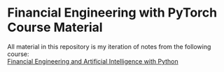 # Financial Engineering with PyTorch Course Material

All material in this repository is my iteration of notes from the following course:  
[Financial Engineering and Artificial Intelligence with Python](https://www.udemy.com/course/ai-finance/learn/lecture/20899024?start=15#overview)
